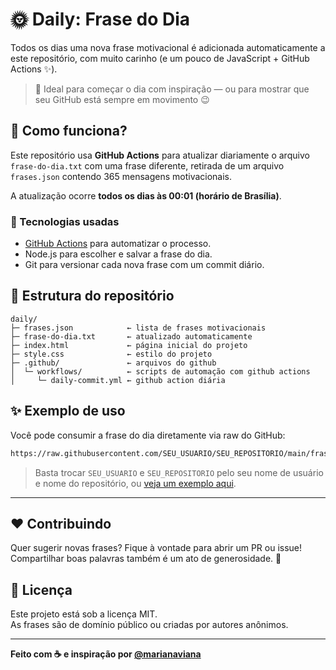 # 🌞 Daily: Frase do Dia

Todos os dias uma nova frase motivacional é adicionada automaticamente a este repositório, com muito carinho (e um pouco de JavaScript + GitHub Actions ✨).

> 💬 Ideal para começar o dia com inspiração — ou para mostrar que seu GitHub está sempre em movimento 😉

## 🚀 Como funciona?

Este repositório usa **GitHub Actions** para atualizar diariamente o arquivo `frase-do-dia.txt` com uma frase diferente, retirada de um arquivo `frases.json` contendo 365 mensagens motivacionais.

A atualização ocorre **todos os dias às 00:01 (horário de Brasília)**.

### 🔧 Tecnologias usadas

- [GitHub Actions](https://docs.github.com/en/actions) para automatizar o processo.
- Node.js para escolher e salvar a frase do dia.
- Git para versionar cada nova frase com um commit diário.

## 📁 Estrutura do repositório
```
daily/
├─ frases.json            ← lista de frases motivacionais
├─ frase-do-dia.txt       ← atualizado automaticamente
├─ index.html             ← página inicial do projeto
├─ style.css              ← estilo do projeto
├─ .github/               ← arquivos do github
│  └─ workflows/          ← scripts de automação com github actions
│     └─ daily-commit.yml ← github action diária
```

## ✨ Exemplo de uso

Você pode consumir a frase do dia diretamente via raw do GitHub:
```bash
https://raw.githubusercontent.com/SEU_USUARIO/SEU_REPOSITORIO/main/frase-do-dia.txt
```

> Basta trocar `SEU_USUARIO` e `SEU_REPOSITORIO` pelo seu nome de usuário e nome do repositório, ou [veja um exemplo aqui](https://raw.githubusercontent.com/mariviana/daily/main/frase-do-dia.txt).

---

## ❤️ Contribuindo

Quer sugerir novas frases? Fique à vontade para abrir um PR ou issue!  
Compartilhar boas palavras também é um ato de generosidade. 🌻

## 📜 Licença

Este projeto está sob a licença MIT.  
As frases são de domínio público ou criadas por autores anônimos.

---

**Feito com ☕ e inspiração por [@marianaviana](https://github.com/marianaviana)**
